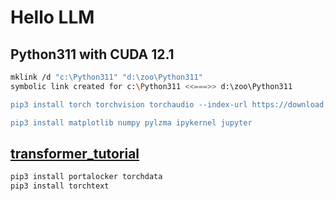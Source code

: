# Hello LLM

## Python311 with CUDA 12.1

```sh
mklink /d "c:\Python311" "d:\zoo\Python311"
symbolic link created for c:\Python311 <<===>> d:\zoo\Python311

pip3 install torch torchvision torchaudio --index-url https://download.pytorch.org/whl/cu121

pip3 install matplotlib numpy pylzma ipykernel jupyter
```

## [transformer_tutorial](https://pytorch.org/tutorials/beginner/transformer_tutorial.html)

```sh
pip3 install portalocker torchdata
pip3 install torchtext
```
